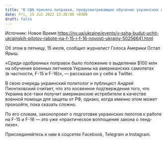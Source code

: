 ```yaml
---
title: "В США приняла поправки, предусматривающие обучение украинских пилотов работе на F-15 и F-16"
date: Fri, 15 Jul 2022 13:26:00 +0300
draft: false
---
```

Источник: Новое Время https://nv.ua/ukraine/events/v-ssha-budut-uchit-ukrainskih-pilotov-rabote-na-f-15-i-f-16-novosti-ukrainy-50256641.html


Об этом в пятницу, 15 июля, сообщил журналист Голоса Америки Остап Ярыш.

«Среди одобренных поправок было положение о выделении $100 млн на обучение военных летчиков Украины на американских самолетах (в частности, F-15 и F-16)», — рассказал он у себя в Twitter.

В свою очередь украинский политолог и публицист Андрей Пионтковский считает, что это косвенное подтверждения того, что Украина все-таки получит американские истребители в качестве военной помощи для защиты от РФ, однако, когда именно этом может произойти, пока сказать сложно.

По его словам, законопроект о подготовке украинских пилотов к работе на F-15 и F-16 — это уже «практическое воплощение закона о ленд-лизе».

Присоединяйтесь к нам в соцсетях Facebook, Telegram и Instagram.
